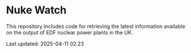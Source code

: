 # Nuke Watch

This repository includes code for retrieving the latest information available on the output of EDF nuclear power plants in the UK.

Last updated: 2025-04-11 02:23